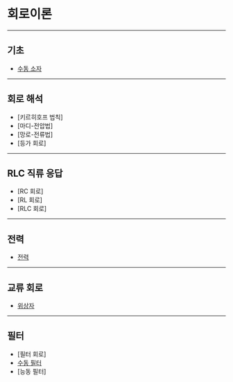 # 회로이론

---

## 기초
- [수동 소자](./PassiveElement.md)

---


## 회로 해석
- [키르히호프 법칙]
- [마디-전압법]
- [망로-전류법]
- [등가 회로]

---

## RLC 직류 응답
- [RC 회로]
- [RL 회로]
- [RLC 회로]

---

## 전력
- [전력](./Power.md)

---

## 교류 회로
- [위상자](./Phasor.md)

---

## 필터
- [필터 회로]
- [수동 필터](./PassiveFilter.md)
- [능동 필터]
